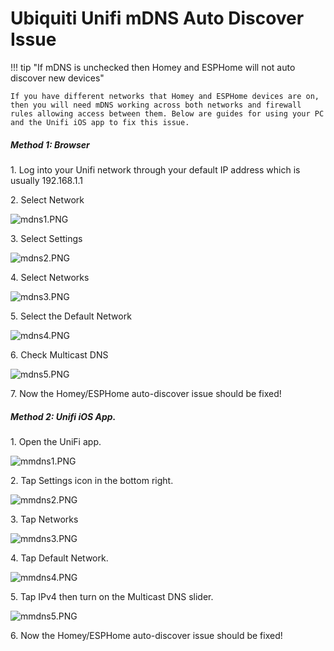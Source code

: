 # Ubiquiti Unifi mDNS Auto Discover Issue

!!! tip "If mDNS is unchecked then Homey and ESPHome will not auto discover new devices"

    If you have different networks that Homey and ESPHome devices are on, then you will need mDNS working across both networks and firewall rules allowing access between them. Below are guides for using your PC and the Unifi iOS app to fix this issue.

##### **Method 1: Browser**

1\. Log into your Unifi network through your default IP address which is usually 192.168.1.1

2\. Select Network

![mdns1.PNG](../assets/mdns1.PNG)

3\. Select Settings

![mdns2.PNG](../assets/mdns2.PNG)

4\. Select Networks

![mdns3.PNG](../assets/mdns3.PNG)

5\. Select the Default Network

![mdns4.PNG](../assets/mdns4.PNG)

6\. Check Multicast DNS

![mdns5.PNG](../assets/78Kmdns5.PNG)

7\. Now the Homey/ESPHome auto-discover issue should be fixed!

##### **Method 2: Unifi iOS App.**

1\. Open the UniFi app.

![mmdns1.PNG](../assets/mmdns1.PNG)

2\. Tap Settings icon in the bottom right.

![mmdns2.PNG](../assets/mmdns2.PNG)

3\. Tap Networks

![mmdns3.PNG](../assets/mmdns3.PNG)

4\. Tap Default Network.

![mmdns4.PNG](../assets/mmdns4.PNG)

5\. Tap IPv4 then turn on the Multicast DNS slider.

![mmdns5.PNG](../assets/mmdns5.PNG)

6\. Now the Homey/ESPHome auto-discover issue should be fixed!